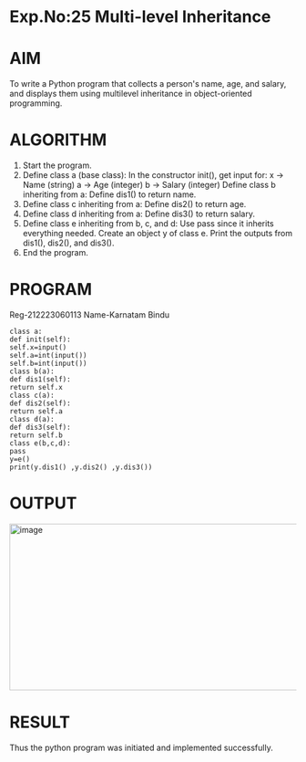 # Exp.No:25 Multi-level Inheritance
# AIM
To write a Python program that collects a person's name, age, and salary, and displays them using multilevel inheritance in object-oriented programming.

# ALGORITHM
1. Start the program.
2. Define class a (base class): In the constructor init(), get input for: x → Name (string) a → Age (integer) b → Salary (integer) Define class b inheriting from a: Define dis1() to return name.
3. Define class c inheriting from a: Define dis2() to return age.
4. Define class d inheriting from a: Define dis3() to return salary.
5. Define class e inheriting from b, c, and d: Use pass since it inherits everything needed. Create an object y of class e. Print the outputs from dis1(), dis2(), and dis3().
6. End the program.

# PROGRAM
Reg-212223060113 Name-Karnatam Bindu
```
class a:
def init(self):
self.x=input()
self.a=int(input())
self.b=int(input())
class b(a):
def dis1(self):
return self.x
class c(a):
def dis2(self):
return self.a
class d(a):
def dis3(self):
return self.b
class e(b,c,d):
pass
y=e()
print(y.dis1() ,y.dis2() ,y.dis3())
```
# OUTPUT
<img width="947" height="292" alt="image" src="https://github.com/user-attachments/assets/c63b86c4-aad2-4c4e-878f-ebcd74423138" />

# RESULT 
Thus the python program was initiated and implemented successfully.
